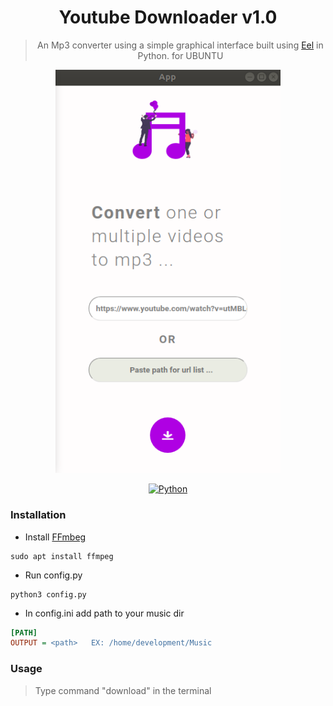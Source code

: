 <h1 align="center">Youtube Downloader v1.0</h1>

> <p align="center">An Mp3 converter using a simple graphical interface built using <a href="https://github.com/ChrisKnott/Eel">Eel</a> in Python. for UBUNTU</p>

<p align="center">
    <img src="https://github.com/maleksal/youtube-downloader/blob/master/app.png" alt="Empty interface" width="360">
</p>
 
<p align="center">
<a href="https://www.python.org/downloads/release/python-360">
 <img src="https://img.shields.io/badge/python-3.6-blue.svg" alt="Python"></a>

</p>
 
 
### Installation

* Install [FFmbeg](https://ffmpeg.org/)
``` Terminal
sudo apt install ffmpeg
```

* Run config.py 
```terminal
python3 config.py
```

* In config.ini add path to your music dir
```ini
[PATH] 
OUTPUT = <path>   EX: /home/development/Music

```


### Usage 

> Type command  "download" in the terminal
